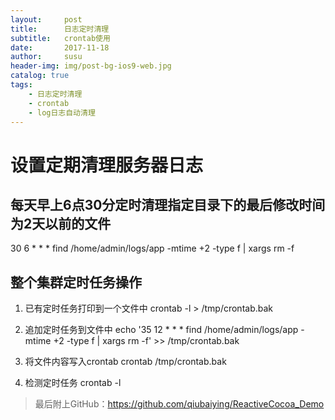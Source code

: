 ```yaml
---
layout:     post
title:      日志定时清理
subtitle:   crontab使用
date:       2017-11-18
author:     susu
header-img: img/post-bg-ios9-web.jpg
catalog: true
tags:
    - 日志定时清理
    - crontab
    - log日志自动清理
---
```

# 设置定期清理服务器日志

## 每天早上6点30分定时清理指定目录下的最后修改时间为2天以前的文件
30 6 * * * find /home/admin/logs/app -mtime +2 -type f | xargs rm -f

## 整个集群定时任务操作
1. 已有定时任务打印到一个文件中
   crontab -l > /tmp/crontab.bak
   
2. 追加定时任务到文件中
echo '35 12 * * * find /home/admin/logs/app -mtime +2 -type f | xargs rm -f' >> /tmp/crontab.bak

3. 将文件内容写入crontab
crontab /tmp/crontab.bak

4. 检测定时任务
crontab -l

>最后附上GitHub：<https://github.com/qiubaiying/ReactiveCocoa_Demo>


